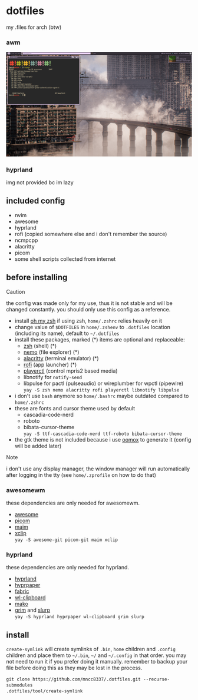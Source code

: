 # dotfiles
my .files for arch (btw)
### awm
![ps](access/2024-12-27_00-44-47.png)
### hyprland
img not provided bc im lazy
## included config
- nvim
- awesome
- hyprland
- rofi (copied somewhere else and i don't remember the source)
- ncmpcpp
- alacritty
- picom
- some shell scripts collected from internet
## before installing
> [!CAUTION]
> the config was made only for my use, thus it is not stable and will be changed constantly. you should only use this config as a reference.
- install [oh my zsh](https://ohmyz.sh/) if using zsh, `home/.zshrc` relies heavily on it
- change value of `$DOTFILES` in `home/.zshenv` to `.dotfiles` location (including its name), default to `~/.dotfiles`
- install these packages, marked (*) items are optional and replaceable:
    - [zsh](https://www.zsh.org/) (shell) (*)
    - [nemo](https://github.com/linuxmint/nemo/) (file explorer) (*)
    - [alacritty](https://alacritty.org/) (terminal emulator) (*)
    - [rofi](https://github.com/davatorium/rofi) (app launcher) (*)
    - [playerctl](https://github.com/altdesktop/playerctl) (control mpris2 based media)
    - libnotify for `notify-send`
    - libpulse for pactl (pulseaudio) or wireplumber for wpctl (pipewire)  
    `yay -S zsh nemo alacritty rofi playerctl libnotify libpulse`
- i don't use `bash` anymore so `home/.bashrc` maybe outdated compared to `home/.zshrc`
- these are fonts and cursor theme used by default
    - cascadia-code-nerd
    - roboto
    - bibata-cursor-theme  
    `yay -S ttf-cascadia-code-nerd ttf-roboto bibata-cursor-theme`
- the gtk theme is not included because i use [oomox](https://github.com/themix-project/oomox-gtk-theme) to generate it (config will be added later)
> [!NOTE]
> i don't use any display manager, the window manager will run automatically after logging in the tty (see `home/.zprofile` on how to do that)
### awesomewm
these dependencies are only needed for awesomewm.
- [awesome](https://awesomewm.org/)
- [picom](https://github.com/yshui/picom)
- [maim](https://github.com/naelstrof/maim)
- [xclip](https://github.com/astrand/xclip)  
`yay -S awesome-git picom-git maim xclip`
### hyprland
these dependencies are only needed for hyprland.
- [hyprland](https://hyprland.org/)
- [hyprpaper](https://github.com/hyprwm/hyprpaper)
- [fabric](https://wiki.ffpy.org/)
- [wl-clipboard](https://github.com/bugaevc/wl-clipboard)
- [mako](https://github.com/emersion/mako)
- [grim](https://sr.ht/~emersion/grim/) and [slurp](https://github.com/emersion/slurp)  
`yay -S hyprland hyprpaper wl-clipboard grim slurp`
## install
`create-symlink` will create symlinks of `.bin`, `home` children and `.config` children and place them to `~/.bin`, `~/` and `~/.config` in that order. you may not need to run it if you prefer doing it manually. remember to backup your file before doing this as they may be lost in the process.
```
git clone https://github.com/mncc8337/.dotfiles.git --recurse-submodules
.dotfiles/tool/create-symlink
```
